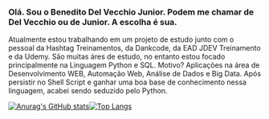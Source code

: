 ### Olá. Sou o Benedito Del Vecchio Junior. Podem me chamar de Del Vecchio ou de Junior. A escolha é sua.
Atualmente estou trabalhando em um projeto de estudo junto com o pessoal da Hashtag Treinamentos, da Dankcode, da EAD JDEV Treinamento e da Udemy.
São muitas áres de estudo, no entanto estou focado principalmente na Linguagem Python e SQL. Motivo? Aplicações na área de Desenvolvimento WEB, Automação Web, Análise de Dados e Big Data. Após persistir no Shell Script e ganhar uma boa base de conhecimento nessa linguagem, acabei sendo seduzido pelo Python.


[![Anurag's GitHub stats](https://github-readme-stats.vercel.app/api?username=delvecchio1000&count_private=true&show_icons=true&theme=gotham)](https://github.com/anuraghazra/github-readme-stats)[![Top Langs](https://github-readme-stats.vercel.app/api/top-langs/?username=delvecchio1000&layout=compact&theme=gotham)](https://github.com/anuraghazra/github-readme-stats)
##
